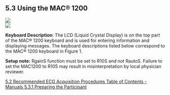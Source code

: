 ## 5.3 Using the MAC® 1200

<div class="center">
  <img src=":images_path:/ecg-00.png">
</div>

<div class="center">
  <img src=":images_path:/ecg-01.png">
</div>

**Keyboard Description**: The LCD (Liquid Crystal Display) is on the top part of the MAC® 1200 keyboard and is used for
entering information and displaying messages. The keyboard descriptions listed below correspond to the MAC® 1200 keyboard in Figure 1.

**Setup note:** RgainS function must be set to R10S and not RautoS. Failure to set the MAC1200 to R105 may result in misinterpretation by local physician reviewer.


<div class="center">
<div class="btn-group">
  <a href=":pages_path:/manuals/ecg/5-02-recommended-ecg-acquisition.md" class="btn btn-default">
    <span class="glyphicon glyphicon-chevron-left"></span>
    5.2 Recommended ECG Acquisition Procedures
  </a>

  <a href=":pages_path:/manuals/manual-toc.md" class="btn btn-default">
    <span class="glyphicon glyphicon-chevron-up"></span>
    Table of Contents - Manuals
  </a>

  <a href=":pages_path:/manuals/ecg/5-03-01-preparing-ppt.md" class="btn btn-success">
    5.3.1 Preparing the Participant
    <span class="glyphicon glyphicon-chevron-right"></span>
  </a>
</div>
</div>
